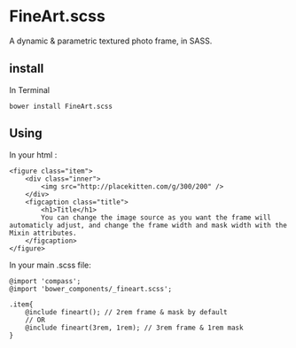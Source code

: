 FineArt.scss
============

A dynamic &amp; parametric textured photo frame, in SASS.

## install

In Terminal

```
bower install FineArt.scss
```

## Using

In your html :

```
<figure class="item">
	<div class="inner">
		<img src="http://placekitten.com/g/300/200" />
	</div>
	<figcaption class="title">
		<h1>Title</h1>
		You can change the image source as you want the frame will automaticly adjust, and change the frame width and mask width with the Mixin attributes.
	</figcaption>
</figure>
```

In your main .scss file:

```
@import 'compass';
@import 'bower_components/_fineart.scss';

.item{
	@include fineart(); // 2rem frame & mask by default
	// OR
	@include fineart(3rem, 1rem); // 3rem frame & 1rem mask 
}

```